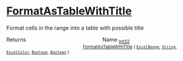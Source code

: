 # [FormatAsTableWithTitle](./ExcelHelper-100663990.md)

Format cells in the range into a table with possible title

Returns<img width=200/>Name
<sub>[Int32](https://docs.microsoft.com/en-us/dotnet/api/System.Int32)</sub><img width=200/><sub>[FormatAsTableWithTitle](./ExcelHelper-100663990.md) ( [`ExcelRange`](./ExcelHelper-100663990.md), [`String`](https://docs.microsoft.com/en-us/dotnet/api/System.String), [`ExcelColor`](./../Excel/ExcelColor.md), [`Boolean`](https://docs.microsoft.com/en-us/dotnet/api/System.Boolean), [`Boolean`](https://docs.microsoft.com/en-us/dotnet/api/System.Boolean) )</sub><br>


